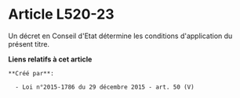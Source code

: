 # Article L520-23

Un décret en Conseil d'Etat détermine les conditions d'application du présent titre.

**Liens relatifs à cet article**

	**Créé par**:

	  - Loi n°2015-1786 du 29 décembre 2015 - art. 50 (V)
